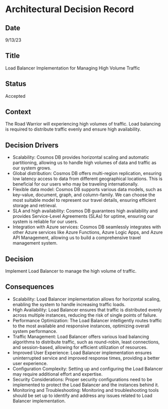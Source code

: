 # Architectural Decision Record
## Date
9/13/23 

## Title
Load Balancer Implementation for Managing High Volume Traffic

## Status
Accepted

## Context 
The Road Warrior will experiencing high volumes of traffic. Load balancing is required to distribute traffic evenly and ensure high availability. 

## Decision Drivers
- Scalability: Cosmos DB provides horizontal scaling and automatic partitioning, allowing us to handle high volumes of data and traffic as our system grows. 
- Global distribution: Cosmos DB offers multi-region replication, ensuring low latency access to data from different geographical locations. This is beneficial for our users who may be traveling internationally. 
- Flexible data model: Cosmos DB supports various data models, such as key-value, document, graph, and column-family. We can choose the most suitable model to represent our travel details, ensuring efficient storage and retrieval. 
- SLA and high availability: Cosmos DB guarantees high availability and provides Service-Level Agreements (SLAs) for uptime, ensuring our system is reliable for our users. 
- Integration with Azure services: Cosmos DB seamlessly integrates with other Azure services like Azure Functions, Azure Logic Apps, and Azure API Management, allowing us to build a comprehensive travel management system.

## Decision
Implement Load Balancer to manage the high volume of traffic. 

## Consequences
- Scalability: Load Balancer implementation allows for horizontal scaling, enabling the system to handle increasing traffic loads. 
- High Availability: Load Balancer ensures that traffic is distributed evenly across multiple instances, reducing the risk of single points of failure. 
- Performance Optimization: The Load Balancer intelligently routes traffic to the most available and responsive instances, optimizing overall system performance. 
- Traffic Management: Load Balancer offers various load balancing algorithms to distribute traffic, such as round-robin, least connections, and session-based, allowing for efficient utilization of resources. 
- Improved User Experience: Load Balancer implementation ensures uninterrupted service and improved response times, providing a better user experience. 
- Configuration Complexity: Setting up and configuring the Load Balancer may require additional effort and expertise. 
- Security Considerations: Proper security configurations need to be implemented to protect the Load Balancer and the instances behind it. 
- Monitoring and Troubleshooting: Monitoring and troubleshooting tools should be set up to identify and address any issues related to Load Balancer implementation. 

